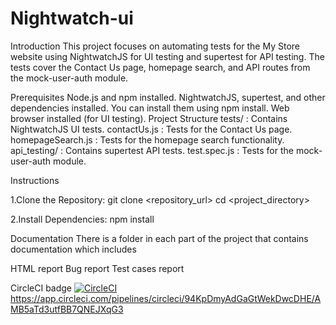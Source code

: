# Nightwatch-ui
Introduction This project focuses on automating tests for the My Store website using NightwatchJS for UI testing and supertest for API testing. The tests cover the Contact Us page, homepage search, and API routes from the mock-user-auth module.

Prerequisites Node.js and npm installed. NightwatchJS, supertest, and other dependencies installed. You can install them using npm install. Web browser installed (for UI testing). Project Structure tests/ : Contains NightwatchJS UI tests. contactUs.js : Tests for the Contact Us page. homepageSearch.js : Tests for the homepage search functionality. api_testing/ : Contains supertest API tests. test.spec.js : Tests for the mock-user-auth module.

Instructions

1.Clone the Repository: git clone <repository_url> cd <project_directory>

2.Install Dependencies: npm install

Documentation There is a folder in each part of the project that contains documentation which includes

HTML report
Bug report
Test cases report

CircleCI badge
[![CircleCI](https://circleci.com/gh/marinahanyy/Nightwatch-ui.svg?style=svg)](https://circleci.com/gh/marinahanyy/Nightwatch-ui)
https://app.circleci.com/pipelines/circleci/94KpDmyAdGaGtWekDwcDHE/AMB5aTd3utfBB7QNEJXqG3
